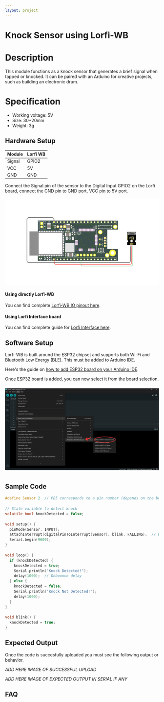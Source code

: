 ```yaml
---
layout: project
---
```


# Knock Sensor using Lorfi-WB

# Description

This module functions as a knock sensor that generates a brief signal when tapped or knocked. It can be paired with an Arduino for creative projects, such as building an electronic drum.


# Specification

- Working voltage: 5V
- Size: 30*20mm
- Weight: 3g

## Hardware Setup

|     Module    |   Lorfi WB  |
|---------------|-------------|
| Signal        | GPIO2       |
| VCC           | 5V          |
| GND           | GND         |

Connect the Signal pin of the sensor to the Digital Input GPIO2 on the Lorfi board, connect the GND pin to GND port, VCC pin to 5V port.

![Knock Sensor](\assets\Images\LORFI_Components\Lorfi-WB_Sensors\9.png)

#### Using directly Lorfi-WB

You can find complete <a href="/docs/Hardware_Guide.html">Lorfi-WB IO pinout here</a>.

#### Using Lorfi Interface board

You can find complete guide for <a href="/docs/Hardware_Guide.html">Lorfi Interface here</a>.

## Software Setup

Lorfi-WB is built around the ESP32 chipset and supports both Wi-Fi and Bluetooth Low Energy (BLE). This must be added to Arduino IDE.

Here's the guide on <a href="/docs/Software_Guide.html">how to add ESP32 board on your Arduino IDE</a>.

Once ESP32 board is added, you can now select it from the board selection.

![Software Guide 4](\assets\Images\LORFI_Components\Software-Guide_Images\Software_Guide4.png)

## **Sample Code**
```c
#define Sensor 2  // PB5 corresponds to a pin number (depends on the board, e.g. D11 on Uno)

// State variable to detect knock
volatile bool knockDetected = false;

void setup() {
  pinMode(Sensor, INPUT);
  attachInterrupt(digitalPinToInterrupt(Sensor), blink, FALLING);  // Use digitalPinToInterrupt
  Serial.begin(9600);
}

void loop() {
  if (knockDetected) {
    knockDetected = true;
    Serial.println("Knock Detected!");
    delay(1000);  // Debounce delay
  } else {
    knockDetected = false;
    Serial.println("Knock Not Detected!");
    delay(1000);
  }
}

void blink() {
  knockDetected = true;
}
```

## Expected Output

Once the code is succesfully uploaded you must see the following output or behavior.

*ADD HERE IMAGE OF SUCCESSFUL UPLOAD*

*ADD HERE IMAGE OF EXPECTED OUTPUT IN SERIAL IF ANY*

## FAQ
